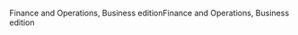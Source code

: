 <span data-ttu-id="308a0-101">Finance and Operations, Business edition</span><span class="sxs-lookup"><span data-stu-id="308a0-101">Finance and Operations, Business edition</span></span>
